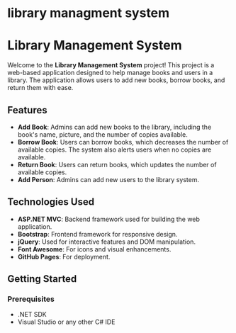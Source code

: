 # library managment system
# Library Management System

Welcome to the **Library Management System** project! This project is a web-based application designed to help manage books and users in a library. The application allows users to add new books, borrow books, and return them with ease.

## Features

- **Add Book**: Admins can add new books to the library, including the book's name, picture, and the number of copies available.
- **Borrow Book**: Users can borrow books, which decreases the number of available copies. The system also alerts users when no copies are available.
- **Return Book**: Users can return books, which updates the number of available copies.
- **Add Person**: Admins can add new users to the library system.

## Technologies Used

- **ASP.NET MVC**: Backend framework used for building the web application.
- **Bootstrap**: Frontend framework for responsive design.
- **jQuery**: Used for interactive features and DOM manipulation.
- **Font Awesome**: For icons and visual enhancements.
- **GitHub Pages**: For deployment.

## Getting Started

### Prerequisites

- .NET SDK
- Visual Studio or any other C# IDE


